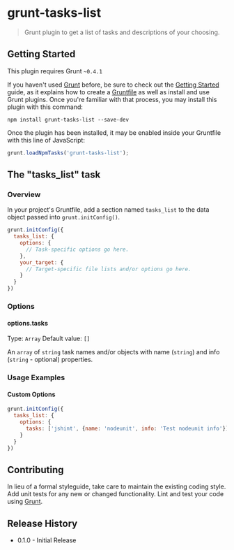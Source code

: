 # grunt-tasks-list

> Grunt plugin to get a list of tasks and descriptions of your choosing.

## Getting Started
This plugin requires Grunt `~0.4.1`

If you haven't used [Grunt](http://gruntjs.com/) before, be sure to check out the [Getting Started](http://gruntjs.com/getting-started) guide, as it explains how to create a [Gruntfile](http://gruntjs.com/sample-gruntfile) as well as install and use Grunt plugins. Once you're familiar with that process, you may install this plugin with this command:

```shell
npm install grunt-tasks-list --save-dev
```

Once the plugin has been installed, it may be enabled inside your Gruntfile with this line of JavaScript:

```js
grunt.loadNpmTasks('grunt-tasks-list');
```

## The "tasks_list" task

### Overview
In your project's Gruntfile, add a section named `tasks_list` to the data object passed into `grunt.initConfig()`.

```js
grunt.initConfig({
  tasks_list: {
    options: {
      // Task-specific options go here.
    },
    your_target: {
      // Target-specific file lists and/or options go here.
    }
  }
})
```

### Options

#### options.tasks
Type: `Array`
Default value: `[]`

An `array` of `string` task names and/or objects with name (`string`) and info (`string` - optional) properties.

### Usage Examples

#### Custom Options

```js
grunt.initConfig({
  tasks_list: {
    options: {
      tasks: ['jshint', {name: 'nodeunit', info: 'Test nodeunit info'}]
    }
  }
})
```

## Contributing
In lieu of a formal styleguide, take care to maintain the existing coding style. Add unit tests for any new or changed functionality. Lint and test your code using [Grunt](http://gruntjs.com/).

## Release History
- 0.1.0 - Initial Release
